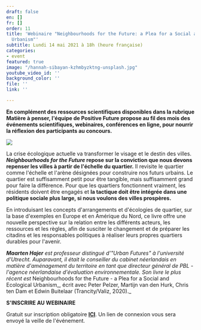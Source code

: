 ```yaml
---
draft: false
en: []
fr: []
order: 11
title: 'Webinaire "Neighbourhoods for the Future: a Plea for a Social and Ecological
  Urbanism"'
subtitle: Lundi 14 mai 2021 à 18h (heure française)
categories:
- event
featured: true
image: "/hannah-sibayan-kzhmbyzktng-unsplash.jpg"
youtube_video_id: ''
background_color: ''
file: ''
link: ''

---
```

**En complément des ressources scientifiques disponibles dans la rubrique Matière à penser, l'équipe de Positive Future propose au fil des mois des événements scientifiques, webinaires, conférences en ligne, pour nourrir la réflexion des participants au concours.**

![](/webinaire1406.png)

La crise écologique actuelle va transformer le visage et le destin des villes. **_Neighbourhoods for the Future_ repose sur la conviction que nous devons repenser les villes à partir de l'échelle du quartier.** Il revisite le quartier comme l'échelle et l'arène désignées pour construire nos futurs urbains. Le quartier est suffisamment petit pour être tangible, mais suffisamment grand pour faire la différence. Pour que les quartiers fonctionnent vraiment, les résidents doivent être engagés et **la tactique doit être intégrée dans une politique sociale plus large, si nous voulons des villes prospères.**

En introduisant les concepts d'arrangements et d'écologies de quartier, sur la base d'exemples en Europe et en Amérique du Nord, ce livre offre une nouvelle perspective sur la relation entre les différents acteurs, les ressources et les règles, afin de susciter le changement et de préparer les citadins et les responsables politiques à réaliser leurs propres quartiers durables pour l'avenir.

**_Maarten Hajer_** _est professeur distingué d'"Urban Futures" à l'université d'Utrecht. Auparavant, il était le conseiller du cabinet néerlandais en matière d'aménagement du territoire en tant que directeur général de PBL - l'agence néerlandaise d'évaluation environnementale. Son livre le plus récent est_ Neighbourhoods for the Future - a Plea for a Social and Ecological Urbanism_, écrit avec Peter Pelzer, Martijn van den Hurk, Chris ten Dam et Edwin Buitelaar (Trancity/Valiz, 2020)._

**S'INSCRIRE AU WEBINAIRE**

Gratuit sur inscription obligatoire [**ICI**](https://www.weezevent.com/webinaire-neighbourhoods-for-the-future). Un lien de connexion vous sera envoyé la veille de l'événement.